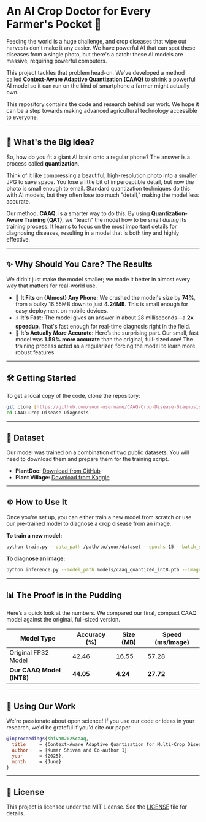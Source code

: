 # An AI Crop Doctor for Every Farmer's Pocket 🌱

 Feeding the world is a huge challenge, and crop diseases that wipe out harvests don't make it any easier. We have powerful AI that can spot these diseases from a single photo, but there's a catch: these AI models are massive, requiring powerful computers.

This project tackles that problem head-on. We've developed a method called **Context-Aware Adaptive Quantization (CAAQ)** to shrink a powerful AI model so it can run on the kind of smartphone a farmer might actually own.

This repository contains the code and research behind our work. We hope it can be a step towards making advanced agricultural technology accessible to everyone.

---
## 🧠 What's the Big Idea?

So, how do you fit a giant AI brain onto a regular phone? The answer is a process called **quantization**.

Think of it like compressing a beautiful, high-resolution photo into a smaller JPG to save space. You lose a little bit of imperceptible detail, but now the photo is small enough to email. Standard quantization techniques do this with AI models, but they often lose too much "detail," making the model less accurate.

Our method, **CAAQ**, is a smarter way to do this. By using **Quantization-Aware Training (QAT)**, we "teach" the model how to be small *during* its training process. It learns to focus on the most important details for diagnosing diseases, resulting in a model that is both tiny and highly effective.

---
## ✨ Why Should You Care? The Results

We didn't just make the model smaller; we made it better in almost every way that matters for real-world use.

* 📱 **It Fits on (Almost) Any Phone:** We crushed the model's size by **74%**, from a bulky 16.55MB down to just **4.24MB**. This is small enough for easy deployment on mobile devices.
* ⚡ **It's Fast:** The model gives an answer in about 28 milliseconds—a **2x speedup**. That's fast enough for real-time diagnosis right in the field.
* 🎯 **It's Actually *More* Accurate:** Here’s the surprising part. Our small, fast model was **1.59% more accurate** than the original, full-sized one! The training process acted as a regularizer, forcing the model to learn more robust features.

---
## 🛠️ Getting Started

To get a local copy of the code, clone the repository:
```bash
git clone [https://github.com/your-username/CAAQ-Crop-Disease-Diagnosis.git](https://github.com/your-username/CAAQ-Crop-Disease-Diagnosis.git)
cd CAAQ-Crop-Disease-Diagnosis
```

---
## 💾 Dataset

Our model was trained on a combination of two public datasets. You will need to download them and prepare them for the training script.

* **PlantDoc:** [Download from GitHub](https://github.com/pratikkayal/PlantDoc-Object-Detection-Dataset)
* **Plant Village:** [Download from Kaggle](https://www.kaggle.com/datasets/vipoooool/new-plant-diseases-dataset)

---
## ⚙️ How to Use It

Once you're set up, you can either train a new model from scratch or use our pre-trained model to diagnose a crop disease from an image.

**To train a new model:**
```bash
python train.py --data_path /path/to/your/dataset --epochs 15 --batch_size 32
```

**To diagnose an image:**
```bash
python inference.py --model_path models/caaq_quantized_int8.pth --image_path /path/to/your/image.jpg
```

---
## 📊 The Proof is in the Pudding

Here’s a quick look at the numbers. We compared our final, compact CAAQ model against the original, full-sized version.

| Model Type                | Accuracy (%) | Size (MB) | Speed (ms/image) |
|---------------------------|--------------|-----------|------------------|
| Original FP32 Model       | 42.46        | 16.55     | 57.28            |
| **Our CAAQ Model (INT8)** | **44.05** | **4.24** | **27.72** |

---
## 📄 Using Our Work

We're passionate about open science! If you use our code or ideas in your research, we'd be grateful if you'd cite our paper.
```bibtex
@inproceedings{shivam2025caaq,
  title     = {Context-Aware Adaptive Quantization for Multi-Crop Disease Diagnosis: An Extension of Similarity-Preserving Quantization},
  author    = {Kumar Shivam and Co-author 1}
  year      = {2025},
  month     = {June}
}
```

---
## 📜 License

This project is licensed under the MIT License. See the [LICENSE](LICENSE) file for details.
